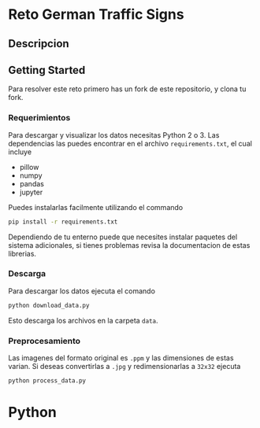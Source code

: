 # Reto German Traffic Signs
## Descripcion

## Getting Started
Para resolver este reto primero has un fork de este repositorio, y clona tu fork.

### Requerimientos
Para descargar y visualizar los datos necesitas Python 2 o 3. Las dependencias las puedes encontrar en el archivo `requirements.txt`, el cual incluye
* pillow
* numpy
* pandas
* jupyter

Puedes instalarlas facilmente utilizando el commando

```bash
pip install -r requirements.txt
```
Dependiendo de tu enterno puede que necesites instalar paquetes del sistema adicionales, si tienes problemas revisa la documentacion de estas librerias.

### Descarga
Para descargar los datos ejecuta el comando
```bash
python download_data.py
```
Esto descarga los archivos en la carpeta `data`.

### Preprocesamiento
Las imagenes del formato original es `.ppm` y las dimensiones de estas varian. Si deseas convertirlas a `.jpg` y redimensionarlas a `32x32` ejecuta

```bash
python process_data.py
```

# Python
